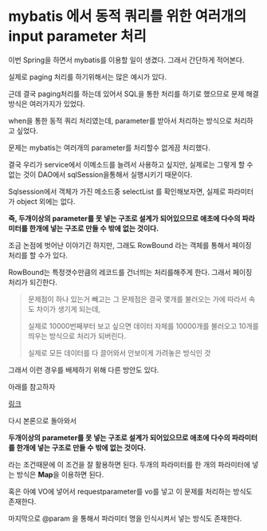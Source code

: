 # mybatis 에서 동적 쿼리를 위한 여러개의 input parameter 처리

이번 Spring을 하면서 mybatis를 이용할 일이 생겼다. 그래서 간단하게 적어본다.

실제로 paging 처리를 하기위해서는 많은 예시가 있다.

근데 결국 paging처리를 하는데 있어서 SQL을 통한 처리를 하기로 했으므로 문제 해결방식은 여러가지가 있었다.

when을 통한 동적 쿼리 처리였는데, parameter를 받아서 처리하는 방식으로 처리하고 싶었다.

문제는 mybatis는 여러개의 parameter를 처리할수 없게끔 처리했다.

결국 우리가 service에서 이메소드를 늘려서 사용하고 싶지만, 실제로는 그렇게 할 수 없는 것이 DAO에서 sqlSession을통해서 실행시키기 때문이다.

Sqlsession에서 객체가 가진 메소드중 selectList 를 확인해보자면, 실제로 파라미터가 object 외에는 없다.

**즉, 두개이상의 parameter를 못 넣는 구조로 설계가 되어있으므로 애초에 다수의 파라미터를 한개에 넣는 구조로 만들 수 밖에 없는 것이다.**

조금 논점에 벗어난 이야기긴 하지만, 그래도 RowBound 라는 객체를 통해서 페이징 처리를 할 수가 있다.

RowBound는 특정갯수만큼의 레코드를 건너띄는 처리를해주게 한다. 그래서 페이징 처리가 되긴한다.

> 문제점이 하나 있는거 빼고는 그 문제점은 결국 몇개를 불러오는 가에 따라서 속도 차이가 생기게 되는데,
>
> 실제로 10000번째부터 보고 싶으면 데이터 자체를 10000개를 불러오고 10개를 띄우는 방식으로 처리가 되버린다.
>
> 실제로 모든 데이터를 다 끌어와서 안보이게 가려놓은 방식인 것

그래서 이런 경우를 배제하기 위해 다른 방안도 있다.

아래를 참고하자

[링크](https://antop.tistory.com/entry/Mybatis-Interceptor-RowBounds-%EB%A5%BC-%EC%9D%B4%EC%9A%A9%ED%95%9C-%ED%8E%98%EC%9D%B4%EC%A7%95-%EC%B2%98%EB%A6%AC#recentEntries)

다시 본론으로 돌아와서

**두개이상의 parameter를 못 넣는 구조로 설계가 되어있으므로 애초에 다수의 파라미터를 한개에 넣는 구조로 만들 수 밖에 없는 것이다.**

라는 조건때문에 이 조건을 잘 활용하면 된다. 두개의 파라미터를 한 개의 파라미터에 넣는 방식은 **Map**을 이용하면 된다.

혹은 아예 VO에 넣어서 requestparameter를 vo를 넣고 이 문제를 처리하는 방식도 존재한다.

마지막으로 @param 을 통해서 파라미터 명을 인식시켜서 넣는 방식도 존재한다.
